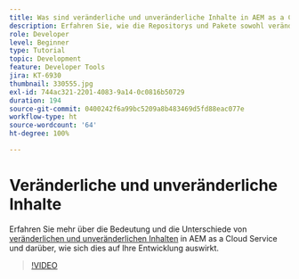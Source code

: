 ```yaml
---
title: Was sind veränderliche und unveränderliche Inhalte in AEM as a Cloud Service?
description: Erfahren Sie, wie die Repositorys und Pakete sowohl veränderliche als auch unveränderliche Inhalte verwenden und warum dies in AEM as a Cloud Service wichtig ist.
role: Developer
level: Beginner
type: Tutorial
topic: Development
feature: Developer Tools
jira: KT-6930
thumbnail: 330555.jpg
exl-id: 744ac321-2201-4083-9a14-0c0816b50729
duration: 194
source-git-commit: 0400242f6a99bc5209a8b483469d5fd88eac077e
workflow-type: ht
source-wordcount: '64'
ht-degree: 100%

---
```


# Veränderliche und unveränderliche Inhalte

Erfahren Sie mehr über die Bedeutung und die Unterschiede von [veränderlichen und unveränderlichen Inhalten](https://experienceleague.adobe.com/docs/experience-manager-cloud-service/implementing/developing/aem-project-content-package-structure.html?lang=de) in AEM as a Cloud Service und darüber, wie sich dies auf Ihre Entwicklung auswirkt.

>[!VIDEO](https://video.tv.adobe.com/v/330555?quality=12&learn=on)
